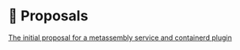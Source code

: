 # 🚀 Proposals

[The initial proposal for a metassembly service and containerd plugin](./specs/1.md)

